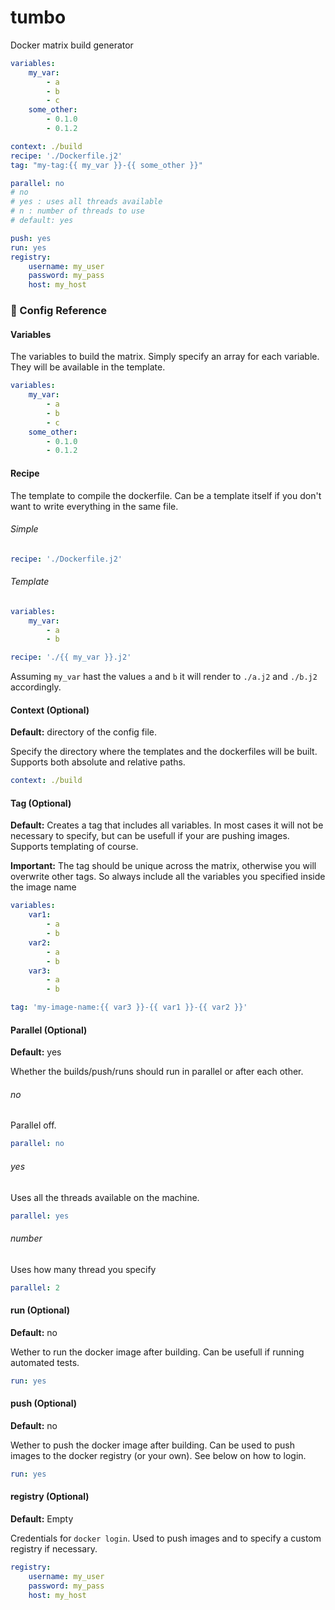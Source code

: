 # tumbo

Docker matrix build generator

```yaml
variables:
    my_var:
        - a
        - b
        - c
    some_other:
        - 0.1.0
        - 0.1.2

context: ./build
recipe: './Dockerfile.j2'
tag: "my-tag:{{ my_var }}-{{ some_other }}"

parallel: no
# no
# yes : uses all threads available
# n : number of threads to use
# default: yes

push: yes
run: yes
registry:
    username: my_user
    password: my_pass
    host: my_host
```

### 📘 Config Reference

#### Variables

The variables to build the matrix. Simply specify an array for each variable. They will be available in the template.

```yaml
variables:
    my_var:
        - a
        - b
        - c
    some_other:
        - 0.1.0
        - 0.1.2
```

#### Recipe

The template to compile the dockerfile. Can be a template itself if you don't want to write everything in the same file.

###### Simple

```yaml
recipe: './Dockerfile.j2'
```

###### Template

```yaml
variables:
    my_var:
        - a
        - b

recipe: './{{ my_var }}.j2'
```

Assuming `my_var` hast the values `a` and `b` it will render to `./a.j2` and `./b.j2` accordingly.

#### Context (Optional)

**Default:** directory of the config file.

Specify the directory where the templates and the dockerfiles will be built.
Supports both absolute and relative paths.

```yaml
context: ./build
```

#### Tag (Optional)

**Default:** Creates a tag that includes all variables.
In most cases it will not be necessary to specify, but can be usefull if your are pushing images. Supports templating of course.

**Important:** The tag should be unique across the matrix, otherwise you will overwrite other tags. So always include all the variables you specified inside the image name

```yaml
variables:
    var1:
        - a
        - b
    var2:
        - a
        - b
    var3:
        - a
        - b

tag: 'my-image-name:{{ var3 }}-{{ var1 }}-{{ var2 }}'
```

#### Parallel (Optional)

**Default:** yes

Whether the builds/push/runs should run in parallel or after each other.

###### no

Parallel off.

```yaml
parallel: no
```


###### yes

Uses all the threads available on the machine.

```yaml
parallel: yes
```


###### number

Uses how many thread you specify

```yaml
parallel: 2
```

#### run (Optional)

**Default:** no

Wether to run the docker image after building. Can be usefull if running automated tests.

```yaml
run: yes
```

#### push (Optional)

**Default:** no

Wether to push the docker image after building.
Can be used to push images to the docker registry (or your own).
See below on how to login.

```yaml
run: yes
```

#### registry (Optional)

**Default:** Empty

Credentials for `docker login`. Used to push images and to specify a custom registry if necessary.

```yaml
registry:
    username: my_user
    password: my_pass
    host: my_host
```
